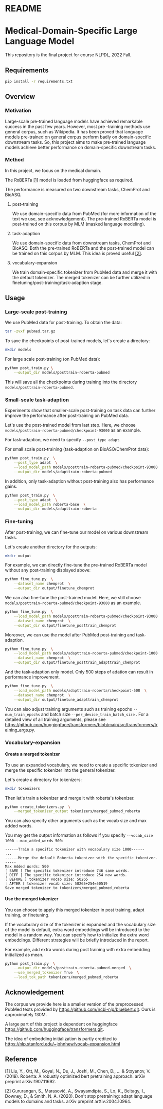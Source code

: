 # README

# Medical-Domain-Specific Large Language Model 

This repository is the final project for course NLPDL, 2022 Fall.

## Requirements

```bash
pip install -r requirements.txt
```

## Overview

### Motivation

Large-scale pre-trained language models have achieved remarkable success in the past few years. However, most pre -training methods use general corpus, such as Wikipedia. It has been proved that language models pre-trained on general corpus perform badly on domain-specific downstream tasks. So, this project aims to make pre-trained language models achieve better performance on domain-specific downstream tasks.

### Method

In this project, we focus on the medical domain. 

The RoBERTa [[1]](#1) model is loaded from huggingface as required.

The performance is measured on two downstream tasks, ChemProt and BioASQ.

1. post-training

   We use domain-specific data from PubMed (for more information of the text we use, see acknowledgement). The pre-trained RoBERTa model is post-trained on this corpus by MLM (masked language modeling).

2. task-adaption

   We use domain-specific data from downstream tasks, ChemProt and BioASQ. Both the pre-trained RoBERTa and the post-trained model can be trained on this corpus by MLM. This idea is proved useful [[2]](#2).

3. vocabulary-expansion

   We train domain-specific tokenizer from PubMed data and merge it with the default tokenizer. The merged tokenizer can be further utilized in finetuning/post-training/task-adaption stage.

## Usage

### Large-scale post-training

We use PubMed data for post-training. To obtain the data:

```bash
tar -zvxf pubmed.tar.gz
```

To save the checkpoints of post-trained models, let's create a directory:

```bash
mkdir models
```

For large scale post-training (on PubMed data): 

```bash
python post_train.py \
	--output_dir models/posttrain-roberta-pubmed 
```

This will save all the checkpoints during training into the directory `models/posttrain-roberta-pubmed`.

### Small-scale task-adaption

Experiments show that smaller-scale post-training on task data can further improve the performance after post-training on PubMed data.

Let's use the post-trained model from last step. Here, we choose `models/posttrain-roberta-pubmed/checkpoint-93000` as an example.

For task-adaption, we need to specify `--post_type adapt`.

For small scale post-training (task-adaption on BioASQ/ChemProt data):

```bash
python post_train.py  \
	--post_type adapt  \
	--load_model_path models/posttrain-roberta-pubmed/checkpoint-93000  \
	--output_dir models/adapttrain-roberta-pubmed
```

In addition, only task-adaption without post-training also has performance gains.
```bash
python post_train.py  \
	--post_type adapt  \
	--load_model_path roberta-base  \
	--output_dir models/adapttrain-roberta
```

### Fine-tuning

After post-training, we can fine-tune our model on various downstream tasks. 

Let's create another directory for the outputs:

```bash
mkdir output
```

For example, we can directly fine-tune the pre-trained RoBERTa model without any post-training displayed above:

```bash
python fine_tune.py  \
	--dataset_name chemprot  \
	--output_dir output/finetune_chemprot
```

We can also fine-tune the post-trained model. Here, we still choose `models/posttrain-roberta-pubmed/checkpoint-93000` as an example.

```bash
python fine_tune.py  \
	--load_model_path models/posttrain-roberta-pubmed/checkpoint-93000  \
	--dataset_name chemprot  \
	--output_dir output/finetune_posttrain_chemprot
```

Moreover, we can use the model after PubMed post-training and task-adaption.

```bash
python fine_tune.py  \
	--load_model_path models/adapttrain-roberta-pubmed/checkpoint-1000  \
	--dataset_name chemprot  \
	--output_dir output/finetune_posttrain_adapttrain_chemprot
```

And the task-adaption only model. Only 500 steps of adation can result in performance improvement.

```bash
python fine_tune.py  \
	--load_model_path models/adapttrain-roberta/checkpoint-500  \
	--dataset_name chemprot  \
	--output_dir output/finetune_adapttrain_chemprot
```


You can also adjust training arguments such as training epochs `--num_train_epochs` and batch size `--per_device_train_batch_size` . For a detailed view of all training arguments, please see https://github.com/huggingface/transformers/blob/main/src/transformers/training_args.py.



### Vocabulary-expansion

#### Create a merged tokenizer

To use an expanded vocabulary, we need to create a specific tokenizer and merge the specific tokenizer into the general tokenizer.

Let's create a directory for tokenizers:

```bash
mkdir tokenizers
```

Then let's train a tokenizer and merge it with roberta's tokenizer.

```bash
python create_tokenizers.py  \
	--merged_tokenizer_output tokenizers/merged_pubmed_roberta
```

You can also specify other arguments such as the vocab size and max added words.

You may get the output information as follows if you specify `--vocab_size 1000 --max_added_words 500`:

```
------Train a specific tokenizer with vocabulary size 1000------
...
------Merge the default Roberta tokenizer with the specific tokenizer------
Max Added Words: 500
[ SAME ] The specific tokenizer introduce 746 same words.
[ DIFF ] The specific tokenizer introduce 254 new words.
[ BEFORE ] tokenizer vocab size: 50265
[ AFTER ] tokenizer vocab size: 50265+254=50519
Save merged tokenizer to tokenizers/merged_pubmed_roberta
```

#### Use the merged tokenizer

You can choose to apply this merged tokenizer in post training, adapt training, or finetuning.

If the vocabulary size of the tokenizer is expanded and the vocabulary size of the model is default, extra word embeddings will be introduced to the model in a random way. You can specify how to initialize the extra word embeddings. Different strategies will be briefly introduced in the report.

For example, add extra words during post training with extra embedding initialized as mean.

```bash
python post_train.py  \
	--output_dir models/posttrain-roberta-pubmed-merged  \
	--use_merged_tokenizer True  \
	--load_tok_path tokenizers/merged_pubmed_roberta
```


## Acknowledgement
The corpus we provide here is a smaller version of the preprocessed PubMed texts provided by https://github.com/ncbi-nlp/bluebert.git. Ours is approximately 130M.

A large part of this project is dependent on huggingface https://github.com/huggingface/transformers.git.

The idea of embedding initialization is partly credited to https://nlp.stanford.edu/~johnhew/vocab-expansion.html

## Reference
<a id="1">[1]</a> 
Liu, Y., Ott, M., Goyal, N., Du, J., Joshi, M., Chen, D., ... & Stoyanov, V. (2019). 
Roberta: A robustly optimized bert pretraining approach. 
arXiv preprint arXiv:1907.11692.

<a id="2">[2]</a>
Gururangan, S., Marasović, A., Swayamdipta, S., Lo, K., Beltagy, I., Downey, D., & Smith, N. A. (2020). 
Don't stop pretraining: adapt language models to domains and tasks. 
arXiv preprint arXiv:2004.10964.
